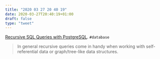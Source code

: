 ```yaml
---
title: "2020 03 27 20 40 19"
date: 2020-03-27T20:40:19+01:00
draft: false
type: "tweet"
---
```

[Recursive SQL Queries with PostgreSQL](https://martinheinz.dev/blog/18). `#database`

> In general recursive queries come in handy when working with self-referential data or graph/tree-like data structures.
